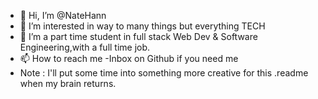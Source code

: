 - 👋 Hi, I’m @NateHann
- 👀 I’m interested in way to many things but everything TECH
- 🌱 I’m a part time student in full stack Web Dev & Software Engineering,with a full time job.
- 📫 How to reach me -Inbox on Github if you need me
- Note : I'll put some time into something more creative for this .readme when my brain returns.
